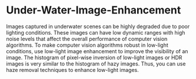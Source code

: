 # Under-Water-Image-Enhancement
Images captured in underwater scenes can be highly degraded due to poor lighting conditions. These images can have low dynamic ranges with high noise levels that affect the overall performance of computer vision algorithms. To make computer vision algorithms robust in low-light conditions, use low-light image enhancement to improve the visibility of an image. The histogram of pixel-wise inversion of low-light images or HDR images is very similar to the histogram of hazy images. Thus, you can use haze removal techniques to enhance low-light images.
